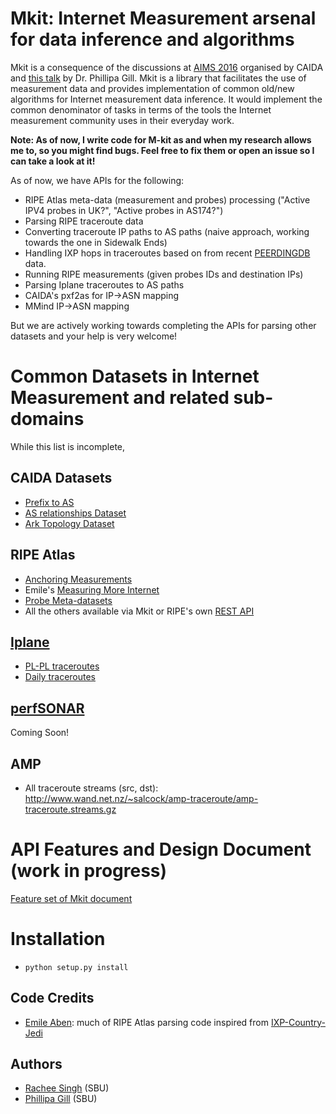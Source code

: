Mkit: Internet Measurement arsenal for data inference and algorithms
====================================================================
Mkit is a consequence of the discussions at [AIMS 2016](http://www.caida.org/workshops/aims/1602/) organised by CAIDA and
[this talk](http://www.caida.org/workshops/aims/1602/slides/aims1602_pgill.pdf) by Dr. Phillipa Gill.
Mkit is a library that facilitates the use of measurement data and provides implementation of common old/new algorithms for Internet measurement data inference.
It would implement the common denominator of tasks in terms of the tools the Internet measurement community uses in their everyday work.

**Note: As of now, I write code for M-kit as and when my research allows me to, so you might find bugs. Feel free to fix them or open an issue so I can take a look at it!**

As of now, we have APIs for the following:
* RIPE Atlas meta-data (measurement and probes) processing ("Active IPV4 probes in UK?", "Active probes in AS174?")
* Parsing RIPE traceroute data
* Converting traceroute IP paths to AS paths (naive approach, working towards the one in Sidewalk Ends)
* Handling IXP hops in traceroutes based on from recent [PEERDINGDB](http://docs.peeringdb.com) data.
* Running RIPE measurements (given probes IDs and destination IPs)
* Parsing Iplane traceroutes to AS paths
* CAIDA's pxf2as for IP->ASN mapping
* MMind IP->ASN mapping

But we are actively working towards completing the APIs for parsing other datasets and your help is very welcome!

Common Datasets in Internet Measurement and related sub-domains
===============================================================
While this list is incomplete,
## CAIDA Datasets
* [Prefix to AS](http://data.caida.org/datasets/routing/routeviews-prefix2as/)
* [AS relationships Dataset](http://data.caida.org/datasets/as-relationships/serial-1/)
* [Ark Topology Dataset](http://www.caida.org/data/active/ipv4_routed_24_topology_dataset.xml)

## RIPE Atlas
* [Anchoring Measurements](https://labs.ripe.net/Members/suzanne_taylor_muzzin/announcing-the-ripe-atlas-anchors-service)
* Emile's [Measuring More Internet](https://labs.ripe.net/Members/emileaben/measuring-more-internet-with-ripe-atlas)
* [Probe Meta-datasets](http://ftp.ripe.net/ripe/atlas/probes/archive/2016/)
* All the others available via Mkit or RIPE's own [REST API](https://labs.ripe.net/ripe-database/database-api/api-documentation)

## [Iplane](http://iplane.cs.washington.edu/)
* [PL-PL traceroutes](http://revtr.cs.washington.edu/pl_pl_traceroutes/)
* [Daily traceroutes](http://iplane.cs.washington.edu/data/today/traces_2016_02_23.tar.gz)

## [perfSONAR](http://www.perfsonar.net/about/)
Coming Soon!

## AMP
* All traceroute streams (src, dst): http://www.wand.net.nz/~salcock/amp-traceroute/amp-traceroute.streams.gz

API Features and Design Document (work in progress)
==================================================
[Feature set of Mkit document](https://docs.google.com/document/d/1f0UHg65gaJ_5GElTd3AZWLSEnFNMuliHsm75EOvsa3g/edit?usp=sharing)

Installation
============
* `python setup.py install`

## Code Credits
* [Emile Aben](https://github.com/emileaben): much of RIPE Atlas parsing code inspired from [IXP-Country-Jedi](https://github.com/emileaben/ixp-country-jedi)

## Authors
* [Rachee Singh](www.racheesingh.com/about) (SBU)
* [Phillipa Gill](http://www3.cs.stonybrook.edu/~phillipa/) (SBU)
